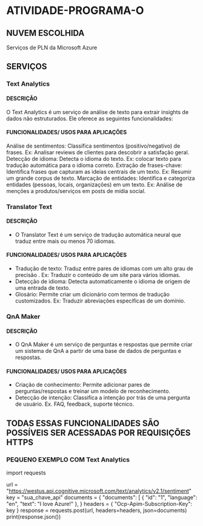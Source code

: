 # ATIVIDADE-PROGRAMA-O

## NUVEM ESCOLHIDA
Serviços de PLN da Microsoft Azure
## SERVIÇOS
### Text Analytics
#### DESCRIÇÃO
O Text Analytics é um serviço de análise de texto para extrair insights de dados não estruturados. Ele oferece as seguintes funcionalidades:
#### FUNCIONALIDADES/ USOS PARA APLICAÇÕES

Análise de sentimentos: Classifica sentimentos (positivo/negativo) de frases. Ex: Analisar reviews de clientes para descobrir a satisfação geral.
Detecção de idioma: Detecta o idioma do texto. Ex: colocar texto para tradução automática para o idioma correto.
Extração de frases-chave: Identifica frases que capturam as ideias centrais de um texto. Ex: Resumir um grande corpus de texto.
Marcação de entidades: Identifica e categoriza entidades (pessoas, locais, organizações) em um texto. Ex: Análise de menções a produtos/serviços em posts de mídia social.


### Translator Text
#### DESCRIÇÃO
- O Translator Text é um serviço de tradução automática neural que traduz entre mais ou menos 70 idiomas.
#### FUNCIONALIDADES/ USOS PARA APLICAÇÕES

- Tradução de texto: Traduz entre pares de idiomas com um alto grau de precisão . Ex: Traduzir o conteúdo de um site para vários idiomas.
- Detecção de idioma: Detecta automaticamente o idioma de origem de uma entrada de texto.
- Glosário: Permite criar um dicionário com termos de tradução customizados. Ex: Traduzir abreviações específicas de um domínio.

### QnA Maker
#### DESCRIÇÃO
- O QnA Maker é um serviço de perguntas e respostas que permite criar um sistema de QnA a partir de uma base de dados de perguntas e respostas.

#### FUNCIONALIDADES/ USOS PARA APLICAÇÕES
- Criação de conhecimento: Permite adicionar pares de perguntas/respostas e treinar um modelo de reconhecimento.
- Detecção de intenção: Classifica a intenção por trás de uma pergunta de usuário. Ex. FAQ, feedback, suporte técnico.


## TODAS ESSAS FUNCIONALIDADES SÃO POSSÍVEIS SER ACESSADAS POR REQUISIÇÕES HTTPS
### PEQUENO EXEMPLO COM Text Analytics

import requests

url = "https://westus.api.cognitive.microsoft.com/text/analytics/v2.1/sentiment"
key = "sua_chave_api"
documents = {
    "documents": [
        { "id": "1", "language": "en", "text": "I love Azure!" },
}
headers = { "Ocp-Apim-Subscription-Key": key }
response = requests.post(url, headers=headers, json=documents)
print(response.json())


